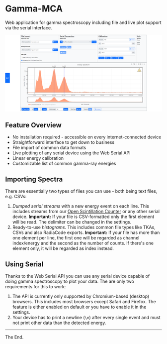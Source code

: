 # Gamma-MCA

Web application for gamma spectroscopy including file and live plot support via the serial interface.

![example spectrum](/docs/screenshot.PNG)

## Feature Overview

* No installation required - accessible on every internet-connected device
* Straightforward interface to get down to business
* File import of common data formats
* Live plotting of any serial device using the Web Serial API
* Linear energy calibration
* Customizable list of common gamma-ray energies

## Importing Spectra

There are essentially two types of files you can use - both being text files, e.g. CSVs:

1. _Dumped serial streams_ with a new energy event on each line. This includes streams from our [Open Scintillation Counter](https://github.com/Open-Gamma-Project/Open-Scintillation-Counter) or any other serial device. **Important:** If your file is CSV-formatted only the first element will be read. The delimiter can be changed in the settings.
2. Ready-to-use _histograms_. This includes common file types like TKAs, CSVs and also RadiaCode exports. **Important:** If your file has more than one element per line, the first one will be regarded as channel index/energy and the second as the number of counts. If there's one element only, it will be regarded as index instead.

## Using Serial

Thanks to the Web Serial API you can use any serial device capable of doing gamma spectroscopy to plot your data. The are only two requirements for this to work:

1. The API is currently only supported by Chromium-based (desktop) browsers. This includes most browsers except Safari and Firefox. The feature is either enabled on default or you have to enable it in the settings.
2. Your device has to print a newline (`\n`) after every single event and must not print other data than the detected energy.

---

The End.
